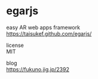 # egarjs
easy AR web apps framework  
https://taisukef.github.com/egarjs/  

license  
MIT  

blog  
https://fukuno.jig.jp/2392  
